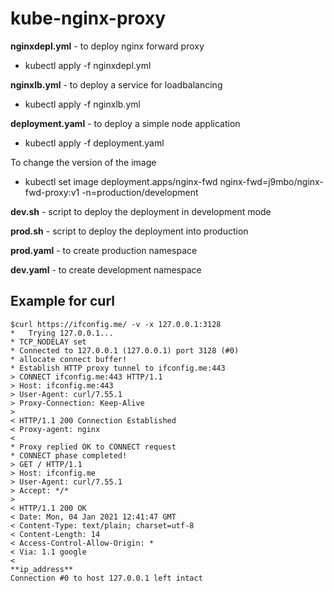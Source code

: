 # kube-nginx-proxy

**nginxdepl.yml** - to deploy nginx forward proxy

 - kubectl apply -f nginxdepl.yml

**nginxlb.yml** - to deploy a service for loadbalancing

 - kubectl apply -f nginxlb.yml

**deployment.yaml** - to deploy a simple node application 
 
 - kubectl apply -f deployment.yaml

To change the version of the image
 - kubectl set image deployment.apps/nginx-fwd nginx-fwd=j9mbo/nginx-fwd-proxy:v1 -n=production/development

**dev.sh** - script to deploy the deployment in development mode

**prod.sh** - script to deploy the deployment into production

**prod.yaml** - to create production namespace

**dev.yaml** - to create development namespace

Example for curl
----------------
```
$curl https://ifconfig.me/ -v -x 127.0.0.1:3128
*   Trying 127.0.0.1...
* TCP_NODELAY set
* Connected to 127.0.0.1 (127.0.0.1) port 3128 (#0)
* allocate connect buffer!
* Establish HTTP proxy tunnel to ifconfig.me:443
> CONNECT ifconfig.me:443 HTTP/1.1
> Host: ifconfig.me:443
> User-Agent: curl/7.55.1
> Proxy-Connection: Keep-Alive
>
< HTTP/1.1 200 Connection Established
< Proxy-agent: nginx
<
* Proxy replied OK to CONNECT request
* CONNECT phase completed!
> GET / HTTP/1.1
> Host: ifconfig.me
> User-Agent: curl/7.55.1
> Accept: */*
>
< HTTP/1.1 200 OK
< Date: Mon, 04 Jan 2021 12:41:47 GMT
< Content-Type: text/plain; charset=utf-8
< Content-Length: 14
< Access-Control-Allow-Origin: *
< Via: 1.1 google
<
**ip_address**
Connection #0 to host 127.0.0.1 left intact
```

